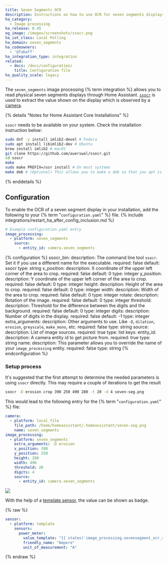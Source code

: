 ```yaml
---
title: Seven Segments OCR
description: Instructions on how to use OCR for seven segments displays into Home Assistant.
ha_category:
  - Image processing
ha_release: 0.45
og_image: /images/screenshots/ssocr.png
ha_iot_class: Local Polling
ha_domain: seven_segments
ha_codeowners:
  - '@fabaff'
ha_integration_type: integration
related:
  - docs: /docs/configuration/
    title: Configuration file
ha_quality_scale: legacy
---
```


The `seven_segments` image processing {% term integration %} allows you to read physical seven segments displays through Home Assistant. [`ssocr`](https://www.unix-ag.uni-kl.de/~auerswal/ssocr/) is used to extract the value shown on the display which is observed by a [camera](/integrations/camera/).

{% details "Notes for Home Assistant Core Installations" %}

`ssocr` needs to be available on your system. Check the installation instruction below:

```bash
sudo dnf -y install imlib2-devel # Fedora
sudo apt install libimlib2-dev # Ubuntu
brew install imlib2 # macOS
git clone https://github.com/auerswal/ssocr.git
cd ssocr
make
sudo make PREFIX=/usr install # On most systems
make deb # (Optional) This allows you to make a deb so that you apt is aware of ssocr
```

{% enddetails %}

## Configuration

To enable the OCR of a seven segment display in your installation, add the following to your {% term "`configuration.yaml`" %} file.
{% include integrations/restart_ha_after_config_inclusion.md %}

```yaml
# Example configuration.yaml entry
image_processing:
  - platform: seven_segments
    source:
      - entity_id: camera.seven_segments
```

{% configuration %}
ssocr_bin:
  description: The command line tool `ssocr`. Set it if you use a different name for the executable.
  required: false
  default: ssocr
  type: string
x_position:
  description: X coordinate of the upper left corner of the area to crop.
  required: false
  default: 0
  type: integer
y_position:
  description: Y coordinate of the upper left corner of the area to crop.
  required: false
  default: 0
  type: integer
height:
  description: Height of the area to crop.
  required: false
  default: 0
  type: integer
width:
  description: Width of the area to crop.
  required: false
  default: 0
  type: integer
rotate:
  description: Rotation of the image.
  required: false
  default: 0
  type: integer
threshold:
  description: Threshold for the difference between the digits and the background.
  required: false
  default: 0
  type: integer
digits:
  description: Number of digits in the display.
  required: false
  default: -1
  type: integer
extra_arguments:
  description: Other arguments to use. Like `-D`, `dilation`, `erosion`, `greyscale`, `make_mono`, etc.
  required: false
  type: string
source:
  description: List of image sources.
  required: true
  type: list
  keys:
    entity_id:
      description: A camera entity id to get picture from.
      required: true
      type: string
    name:
      description: This parameter allows you to override the name of your `image_processing` entity.
      required: false
      type: string
{% endconfiguration %}

### Setup process

It's suggested that the first attempt to determine the needed parameters is using `ssocr` directly. This may require a couple of iterations to get the result

```bash
ssocr -D erosion crop 390 250 490 280 -t 20 -d 4 seven-seg.png
```

This would lead to the following entry for the {% term "`configuration.yaml`" %} file:

```yaml
camera:
  - platform: local_file
    file_path: /home/homeassistant/.homeassistant/seven-seg.png
    name: seven_segments
image_processing:
  - platform: seven_segments
    extra_arguments: -D erosion 
    x_position: 390
    y_position: 250
    height: 280
    width: 490
    threshold: 20
    digits: 4
    source:
      - entity_id: camera.seven_segments
```

<p class='img'>
  <img src='/images/screenshots/ssocr.png' />
</p>

With the help of a [template sensor](/integrations/template), the value can be shown as badge.

{% raw %}

```yaml
sensor:
  - platform: template
    sensors:
      power_meter:
        value_template: "{{ states('image_processing.sevensegment_ocr_seven_segments') }}"
        friendly_name: "Ampere"
        unit_of_measurement: "A"
```

{% endraw %}
